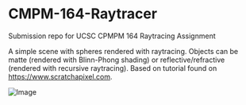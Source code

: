 # CMPM-164-Raytracer
Submission repo for UCSC CPMPM 164 Raytracing Assignment

A simple scene with spheres rendered with raytracing. Objects can be matte (rendered with Blinn-Phong shading) or reflective/refractive (rendered with recursive raytracing). Based on tutorial found on https://www.scratchapixel.com.

![Image](https://github.com/terencehso/CMPM-164-Raytracer/blob/master/halloween.png)
